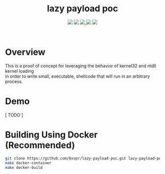 <h1 align="center">lazy payload poc</h1>
<p align="center">
  <img src="https://img.shields.io/badge/Windows--x86__64-supported-44CC11?style=flat-square"/>
  <img src="https://img.shields.io/badge/Windows--x86-supported-44CC11?style=flat-square"/>
  <a href="https://mit-license.org/" target="_blank" rel="noopener">
    <img src="https://img.shields.io/badge/License-MIT-44CC11"/>
  </a>
  <img src="https://img.shields.io/github/actions/workflow/status/0xvpr/lazy-payload-poc/docker_build.yml?label=Build&style=flat-square"/>
  <img src="https://img.shields.io/github/actions/workflow/status/0xvpr/lazy-payload-poc/windows_runtime_test.yml?label=Tests"/>
</p>
<br>

# Overview
This is a proof of concept for leveraging the behavior of kernel32 and ntdll kernel loading  
in order to write small, executable, shellcode that will run in an arbitrary process.

# Demo
[ TODO ]

# Building Using Docker (Recommended)
```bash
git clone https://github.com/0xvpr/lazy-payload-poc.git lazy-payload-poc && cd lazy-payload-poc
make docker-container
make docker-build
```
